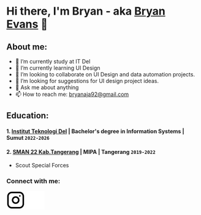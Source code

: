 # Hi there, I'm Bryan - aka [Bryan Evans](https://www.instagram.com/bryann_xyz/?utm_source=ig_web_button_share_sheet) 👋
## About me:
- 📘 I’m currently study at IT Del
- 🌱 I’m currently learning UI Design 
- 👯 I’m looking to collaborate on UI Design and data automation projects.
- 🤔 I’m looking for suggestions for UI design project ideas.
- 💬 Ask me about anything
- 📫 How to reach me: bryanaja92@gmail.com

## Education:

#### 1. [Institut Teknologi Del](https://www.del.ac.id/) | Bachelor's degree in Information Systems | Sumut `2022-2026`

 #### 2. [SMAN 22 Kab.Tangerang](https://sman22kabtng.sch.id/) | MIPA | Tangerang `2019-2022`
   - Scout Special Forces 


### Connect with me:

[![website](./img/instagram-light.svg)](https://www.instagram.com/bryann_xyz/?utm_source=ig_web_button_share_sheet#gh-light-mode-only)
[![website](./img/instagram-dark.svg)](https://www.instagram.com/bryann_xyz/?utm_source=ig_web_button_share_sheet#gh-dark-mode-only)


